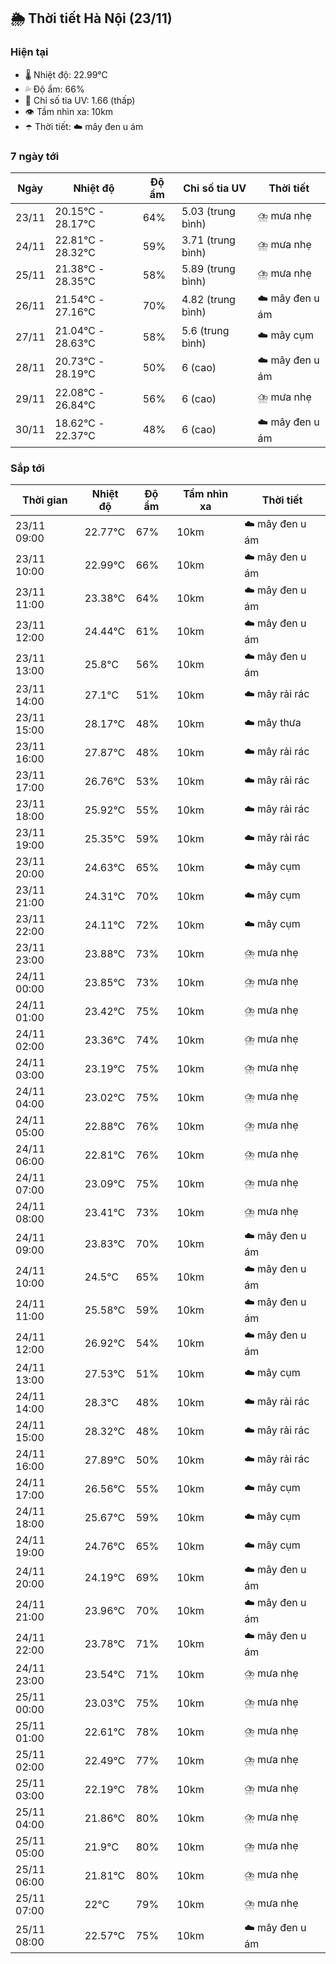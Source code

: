 ## 🌦️ Thời tiết Hà Nội (23/11)

### Hiện tại

- 🌡️ Nhiệt độ: 22.99℃
- 💦 Độ ẩm: 66%
- 🌟 Chỉ số tia UV: 1.66 (thấp)
- 👁️ Tầm nhìn xa: 10km
- ☂️ Thời tiết: ☁️ mây đen u ám

### 7 ngày tới

| Ngày | Nhiệt độ | Độ ẩm | Chỉ số tia UV | Thời tiết |
| --- | --- | --- | --- | --- |
| 23/11 | 20.15℃ - 28.17℃ | 64% | 5.03 (trung bình) | ⛈️ mưa nhẹ |
| 24/11 | 22.81℃ - 28.32℃ | 59% | 3.71 (trung bình) | ⛈️ mưa nhẹ |
| 25/11 | 21.38℃ - 28.35℃ | 58% | 5.89 (trung bình) | ⛈️ mưa nhẹ |
| 26/11 | 21.54℃ - 27.16℃ | 70% | 4.82 (trung bình) | ☁️ mây đen u ám |
| 27/11 | 21.04℃ - 28.63℃ | 58% | 5.6 (trung bình) | ☁️ mây cụm |
| 28/11 | 20.73℃ - 28.19℃ | 50% | 6 (cao) | ☁️ mây đen u ám |
| 29/11 | 22.08℃ - 26.84℃ | 56% | 6 (cao) | ⛈️ mưa nhẹ |
| 30/11 | 18.62℃ - 22.37℃ | 48% | 6 (cao) | ☁️ mây đen u ám |

### Sắp tới

| Thời gian | Nhiệt độ | Độ ẩm | Tầm nhìn xa | Thời tiết |
| --- | --- | --- | --- | --- |
| 23/11 09:00 | 22.77℃ | 67% | 10km | ☁️ mây đen u ám |
| 23/11 10:00 | 22.99℃ | 66% | 10km | ☁️ mây đen u ám |
| 23/11 11:00 | 23.38℃ | 64% | 10km | ☁️ mây đen u ám |
| 23/11 12:00 | 24.44℃ | 61% | 10km | ☁️ mây đen u ám |
| 23/11 13:00 | 25.8℃ | 56% | 10km | ☁️ mây đen u ám |
| 23/11 14:00 | 27.1℃ | 51% | 10km | ☁️ mây rải rác |
| 23/11 15:00 | 28.17℃ | 48% | 10km | ☁️ mây thưa |
| 23/11 16:00 | 27.87℃ | 48% | 10km | ☁️ mây rải rác |
| 23/11 17:00 | 26.76℃ | 53% | 10km | ☁️ mây rải rác |
| 23/11 18:00 | 25.92℃ | 55% | 10km | ☁️ mây rải rác |
| 23/11 19:00 | 25.35℃ | 59% | 10km | ☁️ mây rải rác |
| 23/11 20:00 | 24.63℃ | 65% | 10km | ☁️ mây cụm |
| 23/11 21:00 | 24.31℃ | 70% | 10km | ☁️ mây cụm |
| 23/11 22:00 | 24.11℃ | 72% | 10km | ☁️ mây cụm |
| 23/11 23:00 | 23.88℃ | 73% | 10km | ⛈️ mưa nhẹ |
| 24/11 00:00 | 23.85℃ | 73% | 10km | ⛈️ mưa nhẹ |
| 24/11 01:00 | 23.42℃ | 75% | 10km | ⛈️ mưa nhẹ |
| 24/11 02:00 | 23.36℃ | 74% | 10km | ⛈️ mưa nhẹ |
| 24/11 03:00 | 23.19℃ | 75% | 10km | ⛈️ mưa nhẹ |
| 24/11 04:00 | 23.02℃ | 75% | 10km | ⛈️ mưa nhẹ |
| 24/11 05:00 | 22.88℃ | 76% | 10km | ⛈️ mưa nhẹ |
| 24/11 06:00 | 22.81℃ | 76% | 10km | ⛈️ mưa nhẹ |
| 24/11 07:00 | 23.09℃ | 75% | 10km | ⛈️ mưa nhẹ |
| 24/11 08:00 | 23.41℃ | 73% | 10km | ⛈️ mưa nhẹ |
| 24/11 09:00 | 23.83℃ | 70% | 10km | ☁️ mây đen u ám |
| 24/11 10:00 | 24.5℃ | 65% | 10km | ☁️ mây đen u ám |
| 24/11 11:00 | 25.58℃ | 59% | 10km | ☁️ mây đen u ám |
| 24/11 12:00 | 26.92℃ | 54% | 10km | ☁️ mây đen u ám |
| 24/11 13:00 | 27.53℃ | 51% | 10km | ☁️ mây cụm |
| 24/11 14:00 | 28.3℃ | 48% | 10km | ☁️ mây rải rác |
| 24/11 15:00 | 28.32℃ | 48% | 10km | ☁️ mây rải rác |
| 24/11 16:00 | 27.89℃ | 50% | 10km | ☁️ mây rải rác |
| 24/11 17:00 | 26.56℃ | 55% | 10km | ☁️ mây cụm |
| 24/11 18:00 | 25.67℃ | 59% | 10km | ☁️ mây cụm |
| 24/11 19:00 | 24.76℃ | 65% | 10km | ☁️ mây cụm |
| 24/11 20:00 | 24.19℃ | 69% | 10km | ☁️ mây đen u ám |
| 24/11 21:00 | 23.96℃ | 70% | 10km | ☁️ mây đen u ám |
| 24/11 22:00 | 23.78℃ | 71% | 10km | ☁️ mây đen u ám |
| 24/11 23:00 | 23.54℃ | 71% | 10km | ⛈️ mưa nhẹ |
| 25/11 00:00 | 23.03℃ | 75% | 10km | ⛈️ mưa nhẹ |
| 25/11 01:00 | 22.61℃ | 78% | 10km | ⛈️ mưa nhẹ |
| 25/11 02:00 | 22.49℃ | 77% | 10km | ⛈️ mưa nhẹ |
| 25/11 03:00 | 22.19℃ | 78% | 10km | ⛈️ mưa nhẹ |
| 25/11 04:00 | 21.86℃ | 80% | 10km | ⛈️ mưa nhẹ |
| 25/11 05:00 | 21.9℃ | 80% | 10km | ⛈️ mưa nhẹ |
| 25/11 06:00 | 21.81℃ | 80% | 10km | ⛈️ mưa nhẹ |
| 25/11 07:00 | 22℃ | 79% | 10km | ⛈️ mưa nhẹ |
| 25/11 08:00 | 22.57℃ | 75% | 10km | ☁️ mây đen u ám |
